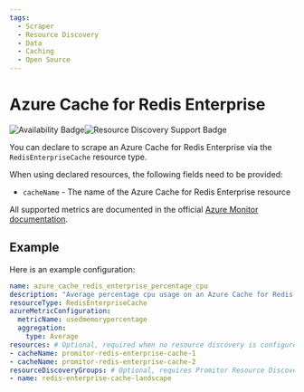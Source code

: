 ```yaml
---
tags:
  - Scraper
  - Resource Discovery
  - Data
  - Caching
  - Open Source
---
```


# Azure Cache for Redis Enterprise

![Availability Badge](https://img.shields.io/badge/Available%20Starting-v2.6-green.svg)![Resource Discovery Support Badge](https://img.shields.io/badge/Support%20for%20Resource%20Discovery-Yes-green.svg)

You can declare to scrape an Azure Cache for Redis Enterprise via the `RedisEnterpriseCache` resource
type.

When using declared resources, the following fields need to be provided:

- `cacheName` - The name of the Azure Cache for Redis Enterprise resource

All supported metrics are documented in the official [Azure Monitor documentation](https://learn.microsoft.com/en-us/azure/azure-monitor/essentials/metrics-supported#microsoftcacheredisenterprise).

## Example

Here is an example configuration:

```yaml
name: azure_cache_redis_enterprise_percentage_cpu
description: "Average percentage cpu usage on an Azure Cache for Redis Enterprise"
resourceType: RedisEnterpriseCache
azureMetricConfiguration:
  metricName: usedmemorypercentage
  aggregation:
    type: Average
resources: # Optional, required when no resource discovery is configured
- cacheName: promitor-redis-enterprise-cache-1
- cacheName: promitor-redis-enterprise-cache-2
resourceDiscoveryGroups: # Optional, requires Promitor Resource Discovery agent (https://docs.promitor.io/latest/how-it-works#using-resource-discovery)
- name: redis-enterprise-cache-landscape
```
